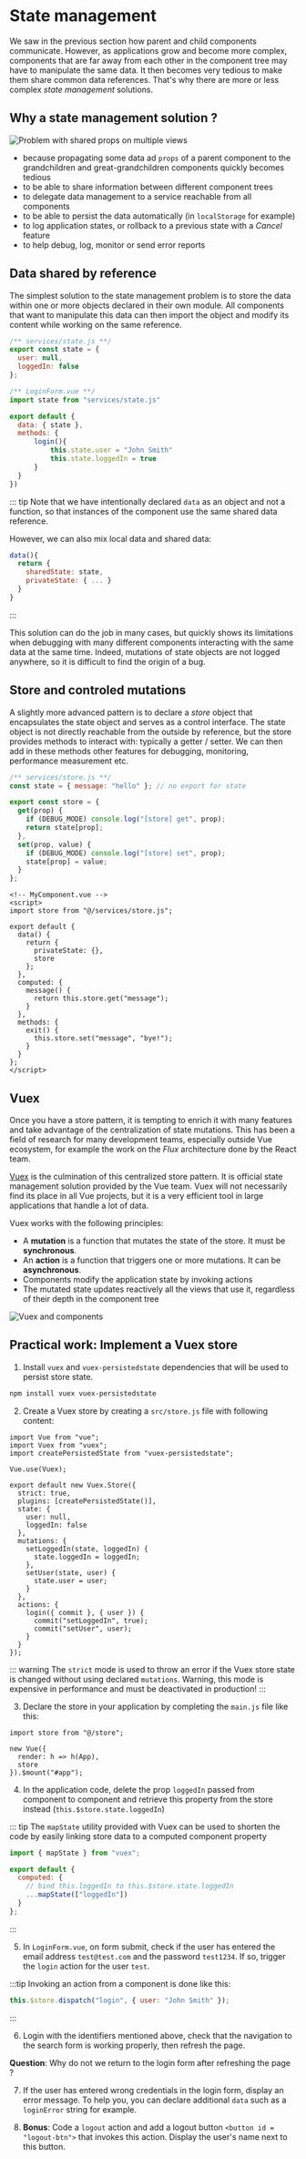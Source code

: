 # State management

We saw in the previous section how parent and child components communicate. However, as applications grow and become more complex, components that are far away from each other in the component tree may have to manipulate the same data. It then becomes very tedious to make them share common data references. That's why there are more or less complex _state management_ solutions.

## Why a state management solution ?

![Problem with shared props on multiple views](../assets/intro-state-management.png)

- because propagating some data ad `props` of a parent component to the grandchildren and great-grandchildren components quickly becomes tedious
- to be able to share information between different component trees
- to delegate data management to a service reachable from all components
- to be able to persist the data automatically (in `localStorage` for example)
- to log application states, or rollback to a previous state with a _Cancel_ feature
- to help debug, log, monitor or send error reports

## Data shared by reference

The simplest solution to the state management problem is to store the data within one or more objects declared in their own module. All components that want to manipulate this data can then import the object and modify its content while working on the same reference.

```js
/** services/state.js **/
export const state = {
  user: null,
  loggedIn: false
};
```

```js
/** LoginForm.vue **/
import state from "services/state.js"

export default {
  data: { state },
  methods: {
      login(){
          this.state.user = "John Smith"
          this.state.loggedIn = true
      }
  }
})
```

::: tip
Note that we have intentionally declared `data` as an object and not a function, so that instances of the component use the same shared data reference.

However, we can also mix local data and shared data:

```js
data(){
  return {
    sharedState: state,
    privateState: { ... }
  }
}
```

:::

This solution can do the job in many cases, but quickly shows its limitations when debugging with many different components interacting with the same data at the same time. Indeed, mutations of state objects are not logged anywhere, so it is difficult to find the origin of a bug.

## Store and controled mutations

A slightly more advanced pattern is to declare a _store_ object that encapsulates the state object and serves as a control interface. The state object is not directly reachable from the outside by reference, but the store provides methods to interact with: typically a getter / setter. We can then add in these methods other features for debugging, monitoring, performance measurement etc.

```js
/** services/store.js **/
const state = { message: "hello" }; // no export for state

export const store = {
  get(prop) {
    if (DEBUG_MODE) console.log("[store] get", prop);
    return state[prop];
  },
  set(prop, value) {
    if (DEBUG_MODE) console.log("[store] set", prop);
    state[prop] = value;
  }
};
```

```vue
<!-- MyComponent.vue -->
<script>
import store from "@/services/store.js";

export default {
  data() {
    return {
      privateState: {},
      store
    };
  },
  computed: {
    message() {
      return this.store.get("message");
    }
  },
  methods: {
    exit() {
      this.store.set("message", "bye!");
    }
  }
};
</script>
```

## Vuex

Once you have a store pattern, it is tempting to enrich it with many features and take advantage of the centralization of state mutations. This has been a field of research for many development teams, especially outside Vue ecosystem, for example the work on the _Flux_ architecture done by the React team.

[Vuex](https://vuex.vuejs.org/) is the culmination of this centralized store pattern. It is official state management solution provided by the Vue team. Vuex will not necessarily find its place in all Vue projects, but it is a very efficient tool in large applications that handle a lot of data.

Vuex works with the following principles:

- A **mutation** is a function that mutates the state of the store. It must be **synchronous**.
- An **action** is a function that triggers one or more mutations. It can be **asynchronous**.
- Components modify the application state by invoking actions
- The mutated state updates reactively all the views that use it, regardless of their depth in the component tree

![Vuex and components](../assets/vuex.png)

## Practical work: Implement a Vuex store

1. Install `vuex` and `vuex-persistedstate` dependencies that will be used to persist store state.

```bash
npm install vuex vuex-persistedstate
```

2. Create a Vuex store by creating a `src/store.js` file with following content:

```js{8}
import Vue from "vue";
import Vuex from "vuex";
import createPersistedState from "vuex-persistedstate";

Vue.use(Vuex);

export default new Vuex.Store({
  strict: true,
  plugins: [createPersistedState()],
  state: {
    user: null,
    loggedIn: false
  },
  mutations: {
    setLoggedIn(state, loggedIn) {
      state.loggedIn = loggedIn;
    },
    setUser(state, user) {
      state.user = user;
    }
  },
  actions: {
    login({ commit }, { user }) {
      commit("setLoggedIn", true);
      commit("setUser", user);
    }
  }
});
```

::: warning
The `strict` mode is used to throw an error if the Vuex store state is changed without using declared `mutations`. Warning, this mode is expensive in performance and must be deactivated in production!
:::

3. Declare the store in your application by completing the `main.js` file like this:

```js{1,5}
import store from "@/store";

new Vue({
  render: h => h(App),
  store
}).$mount("#app");
```

4. In the application code, delete the prop `loggedIn` passed from component to component and retrieve this property from the store instead (`this.$store.state.loggedIn`)

::: tip
The `mapState` utility provided with Vuex can be used to shorten the code by easily linking store data to a computed component property

```js
import { mapState } from "vuex";

export default {
  computed: {
    // bind this.loggedIn to this.$store.state.loggedIn
    ...mapState(["loggedIn"])
  }
};
```

:::

5. In `LoginForm.vue`, on form submit, check if the user has entered the email address `test@test.com` and the password `test1234`. If so, trigger the `login` action for the user `test`.

:::tip
Invoking an action from a component is done like this:

```js
this.$store.dispatch("login", { user: "John Smith" });
```

:::

6. Login with the identifiers mentioned above, check that the navigation to the search form is working properly, then refresh the page.

**Question**: Why do not we return to the login form after refreshing the page ?

7. If the user has entered wrong credentials in the login form, display an error message. To help you, you can declare additional `data` such as a `loginError` string for example.

8. **Bonus**: Code a `logout` action and add a logout button `<button id = "logout-btn">` that invokes this action. Display the user's name next to this button.
